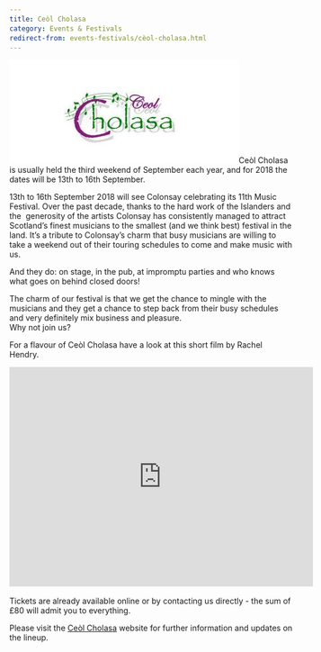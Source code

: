 ```yaml
---
title: Ceòl Cholasa
category: Events & Festivals
redirect-from: events-festivals/cèol-cholasa.html
---
```


![Ceol cholasa logo](/images/unnamed.jpg)Ceòl Cholasa is usually held the third weekend of September each year, and for 2018 the dates will be 13th to 16th September.

13th to 16th September 2018 will see Colonsay celebrating its 11th Music Festival. Over the past decade, thanks to the hard work of the Islanders and the  generosity of the artists Colonsay has consistently managed to attract Scotland’s finest musicians to the smallest (and we think best) festival in the land. It’s a tribute to Colonsay’s charm that busy musicians are willing to take a weekend out of their touring schedules to come and make music with us.

And they do: on stage, in the pub, at impromptu parties and who knows what goes on behind closed doors!

The charm of our festival is that we get the chance to mingle with the musicians and they get a chance to step back from their busy schedules and very definitely mix business and pleasure.<br />Why not join us?

For a flavour of Ceòl Cholasa have a look at this short film by Rachel Hendry.

<iframe class="media-youtube-player" width="540" height="390" title="Cèol Cholasa Final 1" src="https://www.youtube.com/embed/ym6o7np8ZU8?wmode=opaque&controls=&rel=0" name="Cèol Cholasa Final 1" frameborder="0" allowfullscreen>Video of Cèol Cholasa Final 1</iframe>

Tickets are already available online or by contacting us directly - the sum of £80 will admit you to everything.

Please visit the <a href="http://ceolcholasa.co.uk/">Ceòl Cholasa</a> website for further information and updates on the lineup.